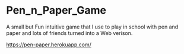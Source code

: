 # Pen_n_Paper_Game
A small but Fun intuitive game that I use to play in school with pen and paper and lots of friends turned into a Web verison.

https://pen-paper.herokuapp.com/
